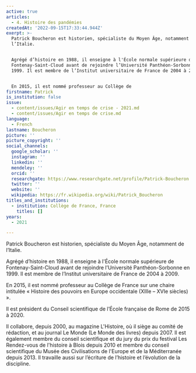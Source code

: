 ```yaml
---
active: true
articles:
  - 4. Histoire des pandémies
createdAt: '2022-09-15T17:33:44.944Z'
exerpt: >-
  Patrick Boucheron est historien, spécialiste du Moyen Âge, notamment de
  l’Italie.


  Agrégé d’histoire en 1988, il enseigne à l'École normale supérieure de
  Fontenay-Saint-Cloud avant de rejoindre l’Université Panthéon-Sorbonne en
  1999. Il est membre de l’Institut universitaire de France de 2004 à 2009.


  En 2015, il est nommé professeur au Collège de
firstname: Patrick
is_institution: false
issue:
  - content/issues/Agir en temps de crise - 2021.md
  - content/issues/Agir en temps de crise.md
language:
  - French
lastname: Boucheron
picture: ''
picture_copyright: ''
social_channels:
  google_scholar: ''
  instagram: ''
  linkedin: ''
  mendeley: ''
  orcid: ''
  researchgate: https://www.researchgate.net/profile/Patrick-Boucheron
  twitter: ''
  website: ''
  wikipedia: https://fr.wikipedia.org/wiki/Patrick_Boucheron
titles_and_institutions:
  - institution: Collège de France, France
    titles: []
years:
  - 2021

---
```

Patrick Boucheron est historien, spécialiste du Moyen Âge, notamment de l’Italie.

Agrégé d’histoire en 1988, il enseigne à l'École normale supérieure de Fontenay-Saint-Cloud avant de rejoindre l’Université Panthéon-Sorbonne en 1999. Il est membre de l’Institut universitaire de France de 2004 à 2009.

En 2015, il est nommé professeur au Collège de France sur une chaire intitulée « Histoire des pouvoirs en Europe occidentale (XIIIe – XVIe siècles) ».

Il est président du Conseil scientifique de l’École française de Rome de 2015 à 2020.

Il collabore, depuis 2000, au magazine L'Histoire, où il siège au comité de rédaction, et au journal Le Monde (Le Monde des livres) depuis 2007. Il est également membre du conseil scientifique et du jury du prix du festival Les Rendez-vous de l'histoire à Blois depuis 2010 et membre du conseil scientifique du Musée des Civilisations de l'Europe et de la Méditerranée depuis 2013. Il travaille aussi sur l’écriture de l’histoire et l’évolution de la discipline.